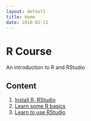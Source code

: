 ```yaml
---
layout: default
title: Home
date: 2018-02-12
---
```


# R Course

<p class="message">
  An introduction to R and RStudio
</p>

## Content

1. [Install R, RStudio](01_installation)
2. [Learn some R basics](02_rbasics)
3. [Learn to use RStudio](03_rstudio)


<!--
$$\forall x \in R$$
-->